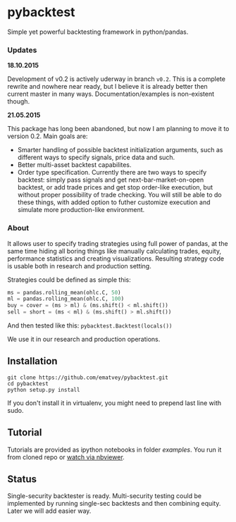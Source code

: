 # pybacktest
Simple yet powerful backtesting framework in python/pandas.

### Updates

**18.10.2015**

Development of v0.2 is actively uderway in branch `v0.2`. This is a complete rewrite and nowhere near ready, but I believe it is already better then current master in many ways. Documentation/examples is non-existent though.

**21.05.2015**

This package has long been abandoned, but now I am planning to move it to version 0.2. Main goals are:
 - Smarter handling of possible backtest initialization arguments, such as different ways to specify signals, price data and such.
 - Better multi-asset backtest capabilites.
 - Order type specification. Currently there are two ways to specify backtest: simply pass signals and get next-bar-market-on-open backtest, or add trade prices and get stop order-like execution, but without proper possibility of trade checking. You will still be able to do these things, with added option to futher customize execution and simulate more production-like environment.

### About
It allows user to specify trading strategies using full power of pandas, at the same time hiding all boring things like manually calculating trades, equity, performance statistics and creating visualizations. Resulting strategy code is usable both in research and production setting.

Strategies could be defined as simple this:
```python
ms = pandas.rolling_mean(ohlc.C, 50)
ml = pandas.rolling_mean(ohlc.C, 100)
buy = cover = (ms > ml) & (ms.shift() < ml.shift())
sell = short = (ms < ml) & (ms.shift() > ml.shift())
```

And then tested like this:
`pybacktest.Backtest(locals())`

We use it in our research and production operations.

## Installation
```
git clone https://github.com/ematvey/pybacktest.git
cd pybacktest
python setup.py install
```
If you don't install it in virtualenv, you might need to prepend last line with sudo.

## Tutorial
Tutorials are provided as ipython notebooks in folder *examples*. You run it from cloned repo or [watch via nbviewer](http://nbviewer.ipython.org/urls/raw.github.com/ematvey/pybacktest/master/examples/tutorial.ipynb).

## Status
Single-security backtester is ready. Multi-security testing could be implemented by running single-sec backtests and then combining equity. Later we will add easier way.
